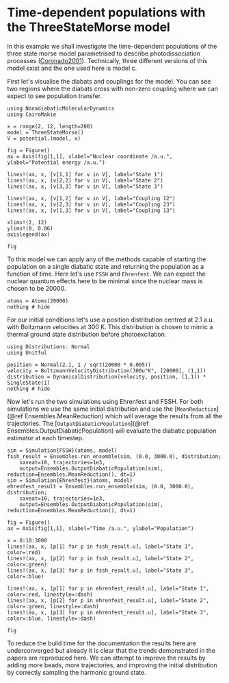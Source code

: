 # Time-dependent populations with the ThreeStateMorse model

In this example we shall investigate the time-dependent populations of the three state
morse model parametrised to describe photodissociation processes ([Coronado2001](@cite)).
Technically, three different versions of this model exist and the one used
here is model c.

First let's visualise the diabats and couplings for the model.
You can see two regions where the diabats cross with non-zero coupling where we can expect
to see population transfer.
```@example threestatemorse
using NonadiabaticMolecularDynamics
using CairoMakie

x = range(2, 12, length=200)
model = ThreeStateMorse()
V = potential.(model, x)

fig = Figure()
ax = Axis(fig[1,1], xlabel="Nuclear coordinate /a.u.", ylabel="Potential energy /a.u.")

lines!(ax, x, [v[1,1] for v in V], label="State 1")
lines!(ax, x, [v[2,2] for v in V], label="State 2")
lines!(ax, x, [v[3,3] for v in V], label="State 3")

lines!(ax, x, [v[1,2] for v in V], label="Coupling 12")
lines!(ax, x, [v[2,3] for v in V], label="Coupling 23")
lines!(ax, x, [v[1,3] for v in V], label="Coupling 13")

xlims!(2, 12)
ylims!(0, 0.06)
axislegend(ax)

fig 
```

To this model we can apply any of the methods capable of starting the population on a single
diabatic state and returning the population as a function of time.
Here let's use `FSSH` and `Ehrenfest`.
We can expect the nuclear quantum effects here to be minimal since the nuclear mass is
chosen to be 20000. 
```@example threestatemorse
atoms = Atoms(20000)
nothing # hide
```

For our initial conditions let's use a position distribution centred at 2.1 a.u.
with Boltzmann velocities at 300 K.
This distribution is chosen to mimic a thermal ground state distribution before
photoexcitation.
```@example threestatemorse
using Distributions: Normal
using Unitful

position = Normal(2.1, 1 / sqrt(20000 * 0.005))
velocity = BoltzmannVelocityDistribution(300u"K", [20000], (1,1))
distribution = DynamicalDistribution(velocity, position, (1,1)) * SingleState(1)
nothing # hide
```

Now let's run the two simulations using Ehrenfest and FSSH.
For both simulations we use the same initial distribution and use the
[`MeanReduction`](@ref Ensembles.MeanReduction) which will average the results from all
the trajectories.
The [`OutputDiabaticPopulation`](@ref Ensembles.OutputDiabaticPopulation) will evaluate
the diabatic population estimator at each timestep.

```@example threestatemorse
sim = Simulation{FSSH}(atoms, model)
fssh_result = Ensembles.run_ensemble(sim, (0.0, 3000.0), distribution;
    saveat=10, trajectories=1e3,
    output=Ensembles.OutputDiabaticPopulation(sim), reduction=Ensembles.MeanReduction(), dt=1)
sim = Simulation{Ehrenfest}(atoms, model)
ehrenfest_result = Ensembles.run_ensemble(sim, (0.0, 3000.0), distribution;
    saveat=10, trajectories=1e3,
    output=Ensembles.OutputDiabaticPopulation(sim), reduction=Ensembles.MeanReduction(), dt=1)

fig = Figure()
ax = Axis(fig[1,1], xlabel="Time /a.u.", ylabel="Population")

x = 0:10:3000
lines!(ax, x, [p[1] for p in fssh_result.u], label="State 1", color=:red)
lines!(ax, x, [p[2] for p in fssh_result.u], label="State 2", color=:green)
lines!(ax, x, [p[3] for p in fssh_result.u], label="State 3", color=:blue)

lines!(ax, x, [p[1] for p in ehrenfest_result.u], label="State 1", color=:red, linestyle=:dash)
lines!(ax, x, [p[2] for p in ehrenfest_result.u], label="State 2", color=:green, linestyle=:dash)
lines!(ax, x, [p[3] for p in ehrenfest_result.u], label="State 3", color=:blue, linestyle=:dash)

fig
```

To reduce the build time for the documentation the results here are underconverged but
already it is clear that the trends demonstrated in the papers are reproduced here.
We can attempt to improve the results by adding more beads, more trajectories, and improving
the initial distribution by correctly sampling the harmonic ground state.
